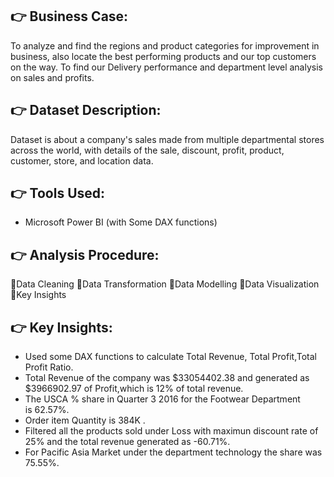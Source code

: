 ## 👉 Business Case:
To analyze and find the regions and product categories for improvement in business, also locate the best performing products and our top customers on the way. To find our Delivery performance and department level analysis on sales and profits.

## 👉 Dataset Description:
Dataset is about a company's sales made from multiple departmental stores across the world, with details of the sale, discount, profit, product, customer, store, and location data.

## 👉 Tools Used: 
- Microsoft Power BI (with Some DAX functions)

## 👉 Analysis Procedure:
📌Data Cleaning
📌Data Transformation
📌Data Modelling
📌Data Visualization
📌Key Insights

## 👉 Key Insights:
+ Used some DAX functions to calculate Total Revenue, Total Profit,Total Profit Ratio.
+ Total Revenue of the company was $33054402.38 and generated as $3966902.97 of Profit,which is 12% of total revenue.
+ The USCA % share in Quarter 3 2016 for the Footwear Department is 62.57%.
+ Order item Quantity is 384K .
+ Filtered all the products sold under Loss with maximun discount rate of 25% and the total revenue generated as -60.71%.
+ For Pacific Asia Market under the department technology the share was 75.55%.
